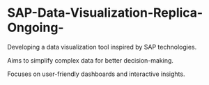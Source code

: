 # SAP-Data-Visualization-Replica-Ongoing-

Developing a data visualization tool inspired by SAP technologies.

Aims to simplify complex data for better decision-making.

Focuses on user-friendly dashboards and interactive insights.
